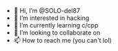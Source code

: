 - 👋 Hi, I’m @SOLO-del87
- 👀 I’m interested in hacking
- 🌱 I’m currently learning c/cpp
- 💞️ I’m looking to collaborate on 
- 📫 How to reach me (you can't lol)

<!---
SOLO-del87/SOLO-del87 is a ✨ special ✨ repository because its `README.md` (this file) appears on your GitHub profile.
You can click the Preview link to take a look at your changes.
--->
